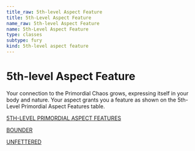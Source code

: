 ```yaml
---
title_raw: 5th-level Aspect Feature
title: 5th-Level Aspect Feature
name_raw: 5th-level Aspect Feature
name: 5th-Level Aspect Feature
type: classes
subtype: fury
kind: 5th-level aspect feature
---
```


# 5th-level Aspect Feature

Your connection to the Primordial Chaos grows, expressing itself in your body and nature. Your aspect grants you a feature as shown on the 5th-Level Primordial Aspect Features table.

[5TH-LEVEL PRIMORDIAL ASPECT FEATURES](./5th-Level%20Primordial%20Aspect%20Features.md)

[BOUNDER](./Bounder/Bounder.md)

[UNFETTERED](./Unfettered.md)
